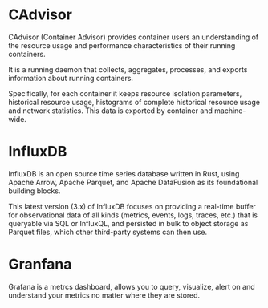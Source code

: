 # CAdvisor

CAdvisor (Container Advisor) provides container users an understanding of the resource usage and performance characteristics of their running containers. 

It is a running daemon that collects, aggregates, processes, and exports information about running containers. 

Specifically, for each container it keeps resource isolation parameters, historical resource usage, histograms of complete historical resource usage and network statistics. This data is exported by container and machine-wide.

# InfluxDB

InfluxDB is an open source time series database written in Rust, using Apache Arrow, Apache Parquet, and Apache DataFusion as its foundational building blocks. 

This latest version (3.x) of InfluxDB focuses on providing a real-time buffer for observational data of all kinds (metrics, events, logs, traces, etc.) that is queryable via SQL or InfluxQL, and persisted in bulk to object storage as Parquet files, which other third-party systems can then use. 

# Granfana

Grafana is a metrcs dashboard, allows you to query, visualize, alert on and understand your metrics no matter where they are stored.